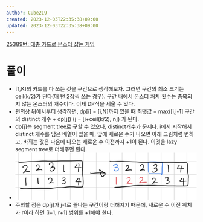 ```yaml
---
author: Cube219
created: 2023-12-03T22:35:38+09:00
updated: 2023-12-03T22:35:38+09:00
---
```


[25389번: 대충 카드로 몬스터 잡는 게임](https://www.acmicpc.net/problem/25389)

# 풀이

* [1,K]의 카드를 다 쓰는 것을 구간으로 생각해보자. 그러면 구간의 최소 크기는 ceil(k/2)가 된다(매 턴 2장씩 쓰는 경우). 구간 내에서 몬스터 처치 횟수는 중복되지 않는 몬스터의 개수이다. 이제 DP식을 세울 수 있다.
* 편의상 뒤에서부터 생각하면, dp[i] = [i,N]까지 있을 때 최댓값 = max([i,j-1] 구간의 distinct 개수 + dp[j]) (j = [i+ceil(k/2), n]) 가 된다.
* dp[j]는 segment tree로 구할 수 있으나, distinct개수가 문제다. i에서 시작해서 distinct 개수를 담은 배열이 있을 때, 앞에 새로운 수가 나오면 아래 그림처럼 변하고, 바뀌는 값은 다음에 나오는 새로운 수 이전까지 +1이 된다. 이것을 lazy segment tree로 더해주면 된다.
* ![](attachments/FYgU3DiakAAJMry.jpg)
* 주의할 점은 dp[j]가 j-1로 끝나는 구간이랑 더해지기 때문에, 새로운 수 이전 위치가 r이라 하면 [i+1, r+1] 범위를 +1해야 한다.
